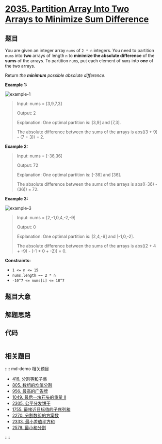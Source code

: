 # [2035. Partition Array Into Two Arrays to Minimize Sum Difference](https://leetcode.com/problems/partition-array-into-two-arrays-to-minimize-sum-difference/)

## 题目

You are given an integer array `nums` of `2 * n` integers. You need to
partition `nums` into **two** arrays of length `n` to **minimize the absolute
difference** of the **sums** of the arrays. To partition `nums`, put each
element of `nums` into **one** of the two arrays.

Return _the **minimum** possible absolute difference_.

**Example 1:**

![example-1](https://assets.leetcode.com/uploads/2021/10/02/ex1.png)

> Input: nums = [3,9,7,3]
>
> Output: 2
>
> Explanation: One optimal partition is: [3,9] and [7,3].
>
> The absolute difference between the sums of the arrays is abs((3 + 9) - (7 + 3)) = 2.

**Example 2:**

> Input: nums = [-36,36]
>
> Output: 72
>
> Explanation: One optimal partition is: [-36] and [36].
>
> The absolute difference between the sums of the arrays is abs((-36) - (36)) = 72.

**Example 3:**

![example-3](https://assets.leetcode.com/uploads/2021/10/02/ex3.png)

> Input: nums = [2,-1,0,4,-2,-9]
>
> Output: 0
>
> Explanation: One optimal partition is: [2,4,-9] and [-1,0,-2].
>
> The absolute difference between the sums of the arrays is abs((2 + 4 + -9) - (-1 + 0 + -2)) = 0.

**Constraints:**

- `1 <= n <= 15`
- `nums.length == 2 * n`
- `-10^7 <= nums[i] <= 10^7`

## 题目大意

## 解题思路

## 代码

```javascript

```

## 相关题目

:::: md-demo 相关题目

- [416. 分割等和子集](https://leetcode.com/problems/partition-equal-subset-sum)
- [805. 数组的均值分割](https://leetcode.com/problems/split-array-with-same-average)
- [956. 最高的广告牌](https://leetcode.com/problems/tallest-billboard)
- [1049. 最后一块石头的重量 II](https://leetcode.com/problems/last-stone-weight-ii)
- [2305. 公平分发饼干](https://leetcode.com/problems/fair-distribution-of-cookies)
- [1755. 最接近目标值的子序列和](https://leetcode.com/problems/closest-subsequence-sum)
- [2270. 分割数组的方案数](https://leetcode.com/problems/number-of-ways-to-split-array)
- [2333. 最小差值平方和](https://leetcode.com/problems/minimum-sum-of-squared-difference)
- [2578. 最小和分割](https://leetcode.com/problems/split-with-minimum-sum)

::::
